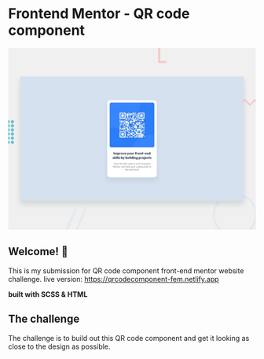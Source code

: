 # Frontend Mentor - QR code component

![Design preview for the QR code component coding challenge](./design/desktop-preview.jpg)

## Welcome! 👋

This is my submission for QR code component front-end mentor website challenge.
live version: https://qrcodecomponent-fem.netlify.app

**built with SCSS & HTML**

## The challenge

The challenge is to build out this QR code component and get it looking as close to the design as possible.
